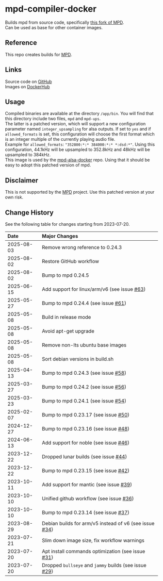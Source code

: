 # mpd-compiler-docker

Builds mpd from source code, specifically [this fork of MPD](https://github.com/gioF71/MPD).  
Can be used as base for other container images.

## Reference

This repo creates builds for [MPD](https://musicpd.org/).

## Links

Source code on [GitHub](https://github.com/GioF71/mpd-compiler-docker)  
Images on [DockerHub](https://hub.docker.com/r/giof71/mpd-compiler)

## Usage

Compiled binaries are available at the directory `/app/bin`. You will find that this directory include two files, `mpd` and `mpd-ups`.  
The latter is a patched version, which will support a new configuration parameter named `integer_upsampling` for alsa outputs. If set to `yes` and if `allowed_formats` is set, this configuration will choose the first format which is an integer multiple of the currently playing audio file.  
Example for `allowed_formats`: `"352800:*:* 384000:*:* *:dsd:*"`. Using this configuration, 44.1kHz will be upsampled to 352.8kHz and 48kHz will be upsampled to 384kHz.  
This image is used by the [mpd-alsa-docker](https://github.com/GioF71/mpd-alsa-docker) repo. Using that it should be easy to adopt this patched version of mpd.  

## Disclaimer

This is not supported by the [MPD](https://musicpd.org/) project. Use this patched version at your own risk.

## Change History

See the following table for changes starting from 2023-07-20.

Date|Major Changes
:---|:---
2025-08-03|Remove wrong reference to 0.24.3
2025-08-02|Restore GitHub workflow
2025-08-02|Bump to mpd 0.24.5
2025-06-15|Add support for linux/arm/v6 (see issue [#63](https://github.com/GioF71/mpd-compiler-docker/issues/63))
2025-05-27|Bump to mpd 0.24.4 (see issue [#61](https://github.com/GioF71/mpd-compiler-docker/issues/61))
2025-05-08|Build in release mode
2025-05-08|Avoid apt-get upgrade
2025-05-08|Remove non-lts ubuntu base images
2025-05-08|Sort debian versions in build.sh
2025-04-13|Bump to mpd 0.24.3 (see issue [#58](https://github.com/GioF71/mpd-compiler-docker/issues/58))
2025-03-27|Bump to mpd 0.24.2 (see issue [#56](https://github.com/GioF71/mpd-compiler-docker/issues/56))
2025-03-23|Bump to mpd 0.24.1 (see issue [#54](https://github.com/GioF71/mpd-compiler-docker/issues/54))
2025-02-07|Bump to mpd 0.23.17 (see issue [#50](https://github.com/GioF71/mpd-compiler-docker/issues/50))
2024-12-27|Bump to mpd 0.23.16 (see issue [#48](https://github.com/GioF71/mpd-compiler-docker/issues/48))
2024-06-13|Add support for noble (see issue [#46](https://github.com/GioF71/mpd-compiler-docker/issues/46))
2023-12-22|Dropped lunar builds (see issue [#44](https://github.com/GioF71/mpd-compiler-docker/issues/44))
2023-12-22|Bump to mpd 0.23.15 (see issue [#42](https://github.com/GioF71/mpd-compiler-docker/issues/42))
2023-10-11|Add support for mantic (see issue [#39](https://github.com/GioF71/mpd-compiler-docker/issues/39))
2023-10-10|Unified github workflow (see issue [#36](https://github.com/GioF71/mpd-compiler-docker/issues/36))
2023-10-10|Bump to mpd 0.23.14 (see issue [#37](https://github.com/GioF71/mpd-compiler-docker/issues/37))
2023-08-29|Debian builds for arm/v5 instead of v6 (see issue [#34](https://github.com/GioF71/mpd-compiler-docker/issues/34))
2023-07-21|Slim down image size, fix workflow warnings
2023-07-20|Apt install commands optimization (see issue [#31](https://github.com/GioF71/mpd-compiler-docker/issues/31))
2023-07-20|Dropped `bullseye` and `jammy` builds (see issue [#29](https://github.com/GioF71/mpd-compiler-docker/issues/29))
